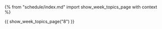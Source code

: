 {% from "schedule/index.md" import show_week_topics_page with context %}

{{ show_week_topics_page("8") }}
